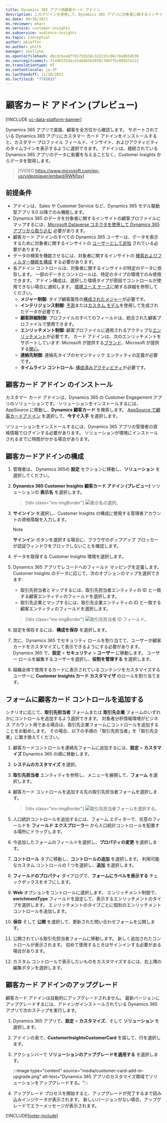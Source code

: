 ```yaml
---
title: Dynamics 365 アプリ用顧客カード アドイン
description: このアドインを使用して、Dynamics 365 アプリに対象者に関するインサイトのデータを表示します。
ms.date: 09/30/2021
ms.reviewer: mhart
ms.service: customer-insights
ms.subservice: audience-insights
ms.topic: conceptual
author: pkieffer
ms.author: philk
manager: shellyha
ms.openlocfilehash: dbcdcbea8ffd1755b58c322233c08c70a065db36
ms.sourcegitcommit: 31a9b531dacd3a6465b3030c704ff5c085b7e122
ms.translationtype: HT
ms.contentlocale: ja-JP
ms.lasthandoff: 11/10/2021
ms.locfileid: "7792033"
---
```

# <a name="customer-card-add-in-preview"></a>顧客カード アドイン (プレビュー)

[!INCLUDE [cc-data-platform-banner](../includes/cc-data-platform-banner.md)]

Dynamics 365 アプリで直接、顧客を全方位から確認します。 サポートされている Dynamics 365 アプリにカスタマー カード アドインをインストールすると、カスタマー プロファイル フィールド、インサイト、およびアクティビティのタイムラインを表示するように選択できます。 アドインは、接続されている Dynamics 365 アプリのデータに影響を与えることなく、Customer Insights からデータを取得します。

> [!VIDEO https://www.microsoft.com/en-us/videoplayer/embed/RWN1qv]

## <a name="prerequisites"></a>前提条件

- アドインは、Sales や Customer Service など、Dynamics 365 モデル駆動型アプリ 9.0 以降でのみ機能します。
- Dynamics 365 のデータを対象者に関するインサイトの顧客プロファイルにマップするには、[Microsoft Dataverse コネクタを使用して Dynamics 365 アプリから取り込む](connect-power-query.md) 必要があります。
- 顧客カード アドインのすべての Dynamics 365 ユーザーは、データを表示するために対象者に関するインサイトの [ユーザーとして追加](permissions.md) されている必要があります。
- データの検索を機能させるには、対象者に関するインサイトの [検索およびフィルター機能を構成](search-filter-index.md) する必要があります。
- 各アドイン コントロールは、対象者に関するインサイトの特定のデータに依存します。 一部のデータとコントロールは、特定のタイプの環境でのみ使用できます。 アドイン構成は、選択した環境タイプが原因でコントロールが使用できない場合に通知します。 [環境ユース ケース](work-with-business-accounts.md)に関する詳細を参照してください。
  - **メジャー制御**: タイプ顧客属性の[構成されたメジャー](measures.md)が必要です。
  - **インテリジェンス制御**: [予測](predictions.md)または[カスタム モデル](custom-models.md)を使用して生成されたデータが必要です。
  - **顧客詳細制御**: プロファイルのすべてのフィールドは、統合された顧客プロファイルで使用できます。
  - **エンリッチメント制御**: 顧客プロファイルに適用されるアクティブな[エンリッチメント](enrichment-hub.md)が必要です。 カード アドインは、次のエンリッチメントをサポートしています: Microsoft が提供する[ブランド](enrichment-microsoft.md)、Microsoft が提供する[関心](enrichment-microsoft.md)。
  - **連絡先制御**: 連絡先タイプのセマンティック エンティティの定義が必要です。
  - **タイムライン コントロール**: [構成済みアクティビティ](activities.md)が必要です。

## <a name="install-the-customer-card-add-in"></a> 顧客カード アドイン のインストール

カスタマー カード アドインは、Dynamics 365 の Customer Engagement アプリのソリューションです。 ソリューションをインストールするには、AppSource に移動し、**Dynamics 顧客カード** を検索します。 [AppSource で顧客カードアドイン](https://appsource.microsoft.com/product/dynamics-365/mscrm.dynamics_365_customer_insights_customer_card_addin?tab=Overview) を選択して、**今すぐ入手** を選択します。

ソリューションをインストールするには、Dynamics 365 アプリの管理者の資格情報でログインする必要があります。 ソリューションが環境にインストールされるまでに時間がかかる場合があります。

## <a name="configure-the-customer-card-add-in"></a>顧客カードアドインの構成

1. 管理者は、 Dynamics 365の **設定** セクションに移動し、**ソリューション** を選択してください。

1. **Dynamics 365 Customer Insights 顧客カード アドイン (プレビュー)** ソリューションの **表示名** を選択します。

   > [!div class="mx-imgBorder"]
   > ![表示名の選択。](media/select-display-name.png "表示名を選択します。")

1. **サインイン** を選択し、Customer Insights の構成に使用する管理者アカウントの資格情報を入力します。

   > [!NOTE]
   > **サインイン** ボタンを選択する場合に、ブラウザのポップアップ ブロッカーが認証ウィンドウをブロックしないことを確認します。

1. データを取得する Customer Insights 環境を選択します。

1. Dynamics 365 アプリでレコードへのフィールド マッピングを定義します。 Customer Insights のデータに応じて、次のオプションのマップを選択できます:
   - 取引先担当者とマップするには、取引先担当者エンティティの ID と一致する顧客エンティティのフィールドを選択します。
   - 取引先企業とマップするには、取引先企業エンティティの ID と一致する顧客エンティティのフィールドを選択します。

   > [!div class="mx-imgBorder"]
   > ![取引先担当者 ID フィールド。](media/contact-id-field.png "取引先担当者 ID フィールド。")

1. 設定を保存するには、**構成を保存** を選択します。

1. 次に、Dynamics 365 でセキュリティ ロールを割り当てて、ユーザーが顧客カードをカスタマイズして表示できるようにする必要があります。 Dynamics 365 で、**設定** > **セキュリティ** > **ユーザー** に移動します。 ユーザー ロールを編集するユーザーを選択し、**役割を管理する** を選択します。

1. 組織全体で使用するカードに表示されているコンテンツをカスタマイズするユーザーに **Customer Insights カード カスタマイザ** のロールを割り当てます。

## <a name="add-customer-card-controls-to-forms"></a>フォームに顧客カード コントロールを追加する

シナリオに応じて、**取引先担当者** フォームまたは **取引先企業** フォームのいずれかにコントロールを追加するよう選択できます。 対象者分析情報環境がビジネス アカウント用である場合は、取引先企業フォームにコントロールを追加することをお勧めします。 その場合、以下の手順の「取引先担当者」を「取引先企業」に置き換えてください。

1. 顧客カードコントロールを連絡先フォームに追加するには、**設定** > **カスタマイズ** Dynamics 365 の順に移動します。

1. **システムのカスタマイズ** を選択。

1. **取引先担当者** エンティティを参照し、メニューを展開して、**フォーム** を選択します。

1. 顧客カード コントロールを追加する先の取引先担当者フォームを選択します。

    > [!div class="mx-imgBorder"]
    > ![取引先担当者フォームを選択する。](media/contact-active-forms.png "取引先担当者フォームを選択します。")

1. 人口統計コントロールを追加するには、フォーム エディターで、任意のフィールドを **フィールド エクスプローラー** から人口統計コントロールを配置する場所にドラッグします。

1. 今追加したフォームのフィールドを選択し、**プロパティの変更** を選択します。

1. **コントロール** タブに移動し、**コントロールの追加** を選択します。 利用可能なカスタム コントロールの 1 つを選択し、**追加** を選択します。

1. **フィールドのプロパティ** ダイアログで、**フォームにラベルを表示する** チェックボックスをオフにします。

1. **Web** オプションをコントロールに選択します。 エンリッチメント制御で、**enrichmentType** フィールドを設定して、表示するエンリッチメントのタイプを選択します。 エンリッチメントのタイプごとに個別のエンリッチメント コントロールを追加します。

1. **保存** そして **公開** を選択して、更新された問い合わせフォームを公開します。

1. 公開されている取引先担当者フォームに移動します。 新しく追加されたコントロールが表示されます。 初めて使用するときはサインインする必要がある場合があります。

1. カスタム コントロールで表示したいものをカスタマイズするには、右上隅の編集ボタンを選択します。

## <a name="upgrade-customer-card-add-in"></a>顧客カード アドインのアップグレード

顧客カード アドインは自動的にアップグレードされません。 最新バージョンにアップグレードするには、アドインがインストールされている Dynamics 365 アプリで次のステップを実行します。

1. Dynamics 365 アプリで、**設定** > **カスタマイズ**、そして **ソリューション** を選択します。

1. アドインの表で、**CustomerInsightsCustomerCard** を探して、行を選択します。

1. アクションバーで **ソリューションのアップグレードを適用する** を選択します。

   :::image type="content" source="media/customer-card-add-in-upgrade.png" alt-text="Dynamics 365 アプリのカスタマイズ領域でソリューションをアップグレードする。":::

1. アップグレード プロセスを開始すると、アップグレードが完了するまで読み込みインジケータが表示されます。 新しいバージョンがない場合、アップグレードでエラーメッセージが表示されます。


[!INCLUDE[footer-include](../includes/footer-banner.md)]
